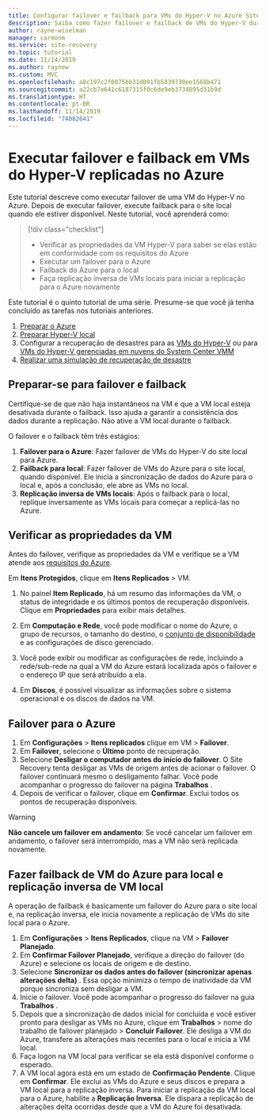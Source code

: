 ```yaml
---
title: Configurar failover e failback para VMs do Hyper-V no Azure Site Recovery
description: Saiba como fazer failover e failback de VMs do Hyper-V durante a recuperação de desastre no Azure usando o serviço Azure Site Recovery.
author: rayne-wiselman
manager: carmonm
ms.service: site-recovery
ms.topic: tutorial
ms.date: 11/14/2019
ms.author: raynew
ms.custom: MVC
ms.openlocfilehash: a8c197c2f0875bb31d091fb5839730ee1568b471
ms.sourcegitcommit: a22cb7e641c6187315f0c6de9eb3734895d31b9d
ms.translationtype: HT
ms.contentlocale: pt-BR
ms.lasthandoff: 11/14/2019
ms.locfileid: "74082641"
---
```

# <a name="fail-over-and-fail-back-hyper-v-vms-replicated-to-azure"></a>Executar failover e failback em VMs do Hyper-V replicadas no Azure

Este tutorial descreve como executar failover de uma VM do Hyper-V no Azure. Depois de executar failover, execute failback para o site local quando ele estiver disponível. Neste tutorial, você aprenderá como:

> [!div class="checklist"]
> * Verificar as propriedades da VM Hyper-V para saber se elas estão em conformidade com os requisitos do Azure
> * Executar um failover para o Azure
> * Failback do Azure para o local
> * Faça replicação inversa de VMs locais para iniciar a replicação para o Azure novamente

Este tutorial é o quinto tutorial de uma série. Presume-se que você já tenha concluído as tarefas nos tutoriais anteriores.    

1. [Preparar o Azure](tutorial-prepare-azure.md)
2. [Preparar Hyper-V local](tutorial-prepare-on-premises-hyper-v.md)
3. Configurar a recuperação de desastres para as [VMs do Hyper-V](tutorial-hyper-v-to-azure.md) ou para [VMs do Hyper-V gerenciadas em nuvens do System Center VMM](tutorial-hyper-v-vmm-to-azure.md)
4. [Realizar uma simulação de recuperação de desastre](tutorial-dr-drill-azure.md)

## <a name="prepare-for-failover-and-failback"></a>Preparar-se para failover e failback

Certifique-se de que não haja instantâneos na VM e que a VM local esteja desativada durante o failback. Isso ajuda a garantir a consistência dos dados durante a replicação. Não ative a VM local durante o failback. 

O failover e o failback têm três estágios:

1. **Failover para o Azure**: Fazer failover de VMs do Hyper-V do site local para Azure.
2. **Failback para local**: Fazer failover de VMs do Azure para o site local, quando disponível. Ele inicia a sincronização de dados do Azure para o local e, após a conclusão, ele abre as VMs no local.  
3. **Replicação inversa de VMs locais**: Após o failback para o local, replique inversamente as VMs locais para começar a replicá-las no Azure.

## <a name="verify-vm-properties"></a>Verificar as propriedades da VM

Antes do failover, verifique as propriedades da VM e verifique se a VM atende aos [requisitos do Azure](hyper-v-azure-support-matrix.md#replicated-vms).

Em **Itens Protegidos**, clique em **Itens Replicados** > VM.

1. No painel **Item Replicado**, há um resumo das informações da VM, o status de integridade e os últimos pontos de recuperação disponíveis. Clique em **Propriedades** para exibir mais detalhes.

1. Em **Computação e Rede**, você pode modificar o nome do Azure, o grupo de recursos, o tamanho do destino, o [conjunto de disponibilidade](../virtual-machines/windows/tutorial-availability-sets.md) e as configurações de disco gerenciado.

1. Você pode exibir ou modificar as configurações de rede, incluindo a rede/sub-rede na qual a VM do Azure estará localizada após o failover e o endereço IP que será atribuído a ela.

1. Em **Discos**, é possível visualizar as informações sobre o sistema operacional e os discos de dados na VM.

## <a name="failover-to-azure"></a>Failover para o Azure

1. Em **Configurações** > **Itens replicados** clique em VM > **Failover**.
2. Em **Failover**, selecione o **Último** ponto de recuperação. 
3. Selecione **Desligar o computador antes do início do failover**. O Site Recovery tenta desligar as VMs de origem antes de acionar o failover. O failover continuará mesmo o desligamento falhar. Você pode acompanhar o progresso do failover na página **Trabalhos** .
4. Depois de verificar o failover, clique em **Confirmar**. Exclui todos os pontos de recuperação disponíveis.

> [!WARNING]
> **Não cancele um failover em andamento**: Se você cancelar um failover em andamento, o failover será interrompido, mas a VM não será replicada novamente.

## <a name="failback-azure-vm-to-on-premises-and-reverse-replicate-the-on-premises-vm"></a>Fazer failback de VM do Azure para local e replicação inversa de VM local

A operação de failback é basicamente um failover do Azure para o site local e, na replicação inversa, ele inicia novamente a replicação de VMs do site local para o Azure.

1. Em **Configurações** > **Itens Replicados**, clique na VM > **Failover Planejado**.
2. Em **Confirmar Failover Planejado**, verifique a direção do failover (do Azure) e selecione os locais de origem e de destino.
3. Selecione **Sincronizar os dados antes do failover (sincronizar apenas alterações delta)** . Essa opção minimiza o tempo de inatividade da VM porque sincroniza sem desligar a VM.
4. Inicie o failover. Você pode acompanhar o progresso do failover na guia **Trabalhos** .
5. Depois que a sincronização de dados inicial for concluída e você estiver pronto para desligar as VMs no Azure, clique em **Trabalhos** > nome do trabalho de failover planejado > **Concluir Failover**. Ele desliga a VM do Azure, transfere as alterações mais recentes para o local e inicia a VM local.
6. Faça logon na VM local para verificar se ela está disponível conforme o esperado.
7. A VM local agora está em um estado de **Confirmação Pendente**. Clique em **Confirmar**. Ele exclui as VMs do Azure e seus discos e prepara a VM local para a replicação inversa.
Para iniciar a replicação da VM local para o Azure, habilite a **Replicação Inversa**. Ele dispara a replicação de alterações delta ocorridas desde que a VM do Azure foi desativada.  
